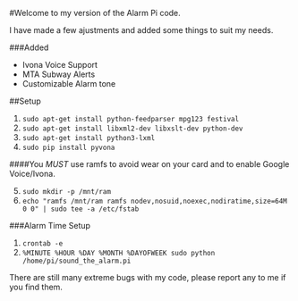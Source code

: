 #Welcome to my version of the Alarm Pi code.

I have made a few ajustments and added some things to suit my needs.

###Added
- Ivona Voice Support
- MTA Subway Alerts
- Customizable Alarm tone

##Setup
1. ```sudo apt-get install python-feedparser mpg123 festival```
2. ```sudo apt-get install libxml2-dev libxslt-dev python-dev```
3. ```sudo apt-get install python3-lxml```
4. ```sudo pip install pyvona```

####You *_MUST_* use ramfs to avoid wear on your card and to enable Google Voice/Ivona.

5. ```sudo mkdir -p /mnt/ram```
6. ```echo "ramfs /mnt/ram ramfs nodev,nosuid,noexec,nodiratime,size=64M 0 0" | sudo tee -a /etc/fstab``` 


###Alarm Time Setup
1. ```crontab -e```
2. ```%MINUTE %HOUR %DAY %MONTH %DAYOFWEEK sudo python /home/pi/sound_the_alarm.pi```

There are still many extreme bugs with my code, please report any to me if you find them.
